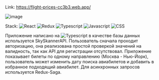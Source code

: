 Link: https://flight-prices-cc3b3.web.app/

![image](https://user-images.githubusercontent.com/64471555/112011171-0e0c0e80-8b39-11eb-9cc8-36b1a34cf726.png)

Stack:
![React](https://img.shields.io/badge/-REACT-282c34?style=for-the-badge&logo=react)
![Redux](https://img.shields.io/badge/-Redux-282c34?style=for-the-badge&logo=Redux)
![Typescript](https://img.shields.io/badge/-Typescript-282c34?style=for-the-badge&logo=Typescript)
![Javascript](https://img.shields.io/badge/-Javascript-282c34?style=for-the-badge&logo=Javascript)
![CSS](https://img.shields.io/badge/-CSS-282c34?style=for-the-badge&logo=css3)

Приложение написано на ![Typescript](https://img.shields.io/badge/-Typescript-282c34?style=for-the-badge&logo=Typescript) в качестве базы данных используется SkySkannerAPI.
Пользователь сначала проходит авторизацию, она реализована простой проверкой значений на валидность, так как API для регистрации отсутствовал. Приложение показывает билеты по одному направлению (Москва - Нью-Йорк), пользователь может изменить дату поиска авиабилетов и добавить в избранное подходящий авиабилет.
Для асинхронных запросов используется Redux-Saga.
